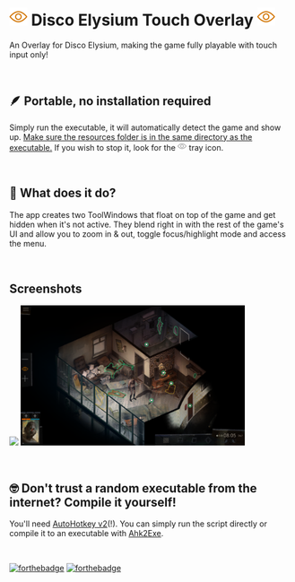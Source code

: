 # <img src="resources/eye-active.png" width="32"/> Disco Elysium Touch Overlay <img src="resources/eye-active.png" width="32"/>
An Overlay for Disco Elysium, making the game fully playable with touch input only!

&nbsp;

## 🪶 Portable, no installation required
Simply run the executable, it will automatically detect the game and show up. <ins>Make sure the resources folder is in the same directory as the executable.</ins> If you wish to stop it, look for the <img src="resources/eye.png" width="16"/> tray icon.

&nbsp;

## 🤔 What does it do?
The app creates two ToolWindows that float on top of the game and get hidden when it's not active. They blend right in with the rest of the game's UI and allow you to zoom in & out, toggle focus/highlight mode and access the menu.

&nbsp;

## Screenshots

<img src="screenshot.png" width="400"/> <img src="screenshot-focus.png" width="400"/>

&nbsp;

## 🤓 Don't trust a random executable from the internet? Compile it yourself!
You'll need [AutoHotkey v2](https://www.autohotkey.com/download/ahk-v2.zip)(!). You can simply run the script directly or compile it to an executable with [Ahk2Exe](https://github.com/AutoHotkey/Ahk2Exe).

&nbsp;

[![forthebadge](https://forthebadge.com/images/badges/it-works-why.svg)](https://forthebadge.com) [![forthebadge](https://forthebadge.com/images/badges/made-with-out-pants.svg)](https://forthebadge.com)
